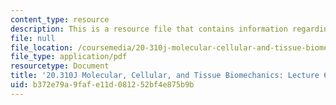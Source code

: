 ```yaml
---
content_type: resource
description: This is a resource file that contains information regarding lecture 6.
file: null
file_location: /coursemedia/20-310j-molecular-cellular-and-tissue-biomechanics-spring-2015/b372e79a9fafe11d081252bf4e875b9b_MIT20_310JS15_Lecture6.pdf
file_type: application/pdf
resourcetype: Document
title: '20.310J Molecular, Cellular, and Tissue Biomechanics: Lecture 6'
uid: b372e79a-9faf-e11d-0812-52bf4e875b9b
---
```


